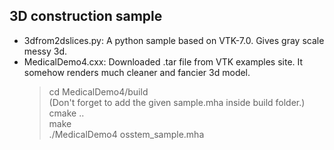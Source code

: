 ## 3D construction sample
- 3dfrom2dslices.py: A python sample based on VTK-7.0. Gives gray scale messy 3d. 
- MedicalDemo4.cxx: Downloaded .tar file from VTK examples site. It somehow renders much cleaner and fancier 3d model.
  > cd MedicalDemo4/build</br>
  (Don't forget to add the given sample.mha inside build folder.)</br>
  > cmake ..</br>
  > make</br>
  > ./MedicalDemo4 osstem_sample.mha
